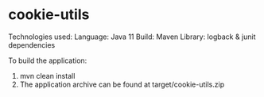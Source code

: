 # cookie-utils

Technologies used:
Language: Java 11
Build: Maven
Library: logback & junit dependencies

To build the application:
1. mvn clean install
2. The application archive can be found at target/cookie-utils.zip  
